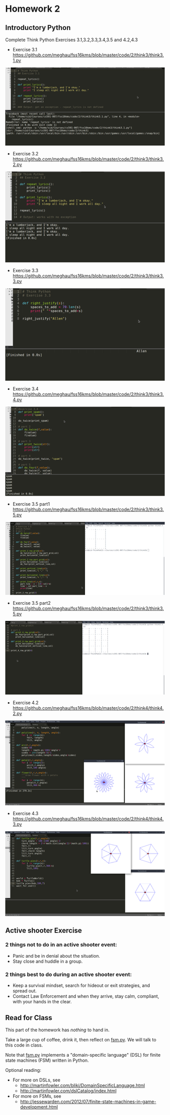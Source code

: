 # Homework 2
## Introductory Python

Complete Think Python Exercises 3.1,3.2,3.3,3.4,3.5 and 4.2,4.3

- Exercise 3.1 
<https://github.com/meghau/fss16kms/blob/master/code/2/think3/think3.1.py>

![](https://github.com/meghau/fss16kms/blob/master/code/2/think3/3.1.png)

- Exercise 3.2
<https://github.com/meghau/fss16kms/blob/master/code/2/think3/think3.2.py> 

![](https://github.com/meghau/fss16kms/blob/master/code/2/think3/3.2.png)

- Exercise 3.3
<https://github.com/meghau/fss16kms/blob/master/code/2/think3/think3.3.py> 

![](https://github.com/meghau/fss16kms/blob/master/code/2/think3/3.3.png)

- Exercise 3.4 
<https://github.com/meghau/fss16kms/blob/master/code/2/think3/think3.4.py>

![](https://github.com/meghau/fss16kms/blob/master/code/2/think3/3.4.png)

- Exercise 3.5 part1 
<https://github.com/meghau/fss16kms/blob/master/code/2/think3/think3.5.py>

![](https://github.com/meghau/fss16kms/blob/master/code/2/think3/3.51.png)

- Exercise 3.5 part2
<https://github.com/meghau/fss16kms/blob/master/code/2/think3/think3.5.py>

![](https://github.com/meghau/fss16kms/blob/master/code/2/think3/3.52.png)

- Exercise 4.2 
<https://github.com/meghau/fss16kms/blob/master/code/2/think4/think4.2.py>

![](https://github.com/meghau/fss16kms/blob/master/code/2/think4/_2.png)

- Exercise 4.3
<https://github.com/meghau/fss16kms/blob/master/code/2/think4/think4.3.py> 

![](https://github.com/meghau/fss16kms/blob/master/code/2/think4/_3.png)

## Active shooter Exercise

### 2 things not to do in an active shooter event:
- Panic and be in denial about the situation.
- Stay close and huddle in a group.

### 2 things best to do during an active shooter event:
- Keep a survival mindset, search for hideout or exit strategies, and spread out.
- Contact Law Enforcement and when they arrive, stay calm, compliant, with your hands in the clear.

## Read for Class

This part of the homework has _nothing_ to hand in.

Take a large cup of coffee, drink it, then reflect on [fsm.py](../src/fsm.py). We will talk to this code in class.

Note that [fsm.py](../src/fsm.py) implements a "domain-specific language" (DSL)
for finite state machines (FSM) written in Python.

Optional reading:

- For more on DSLs, see
     - http://martinfowler.com/bliki/DomainSpecificLanguage.html
     - http://martinfowler.com/dslCatalog/index.html
- For more on FSMs, see
     - http://jessewarden.com/2012/07/finite-state-machines-in-game-development.html

